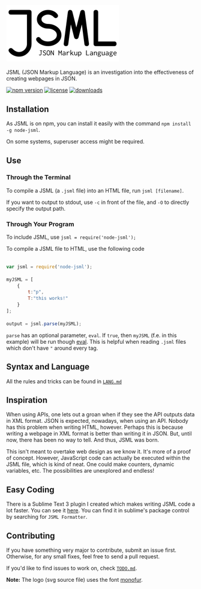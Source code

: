 ### ![JSML](/jsml.png)

JSML (JSON Markup Language) is an investigation into the effectiveness of creating webpages in JSON.

[![npm version](https://img.shields.io/npm/v/node-jsml.svg)](https://www.npmjs.com/package/node-jsml)
[![license](https://img.shields.io/npm/l/node-jsml.svg)](https://www.npmjs.com/package/node-jsml)
[![downloads](https://img.shields.io/npm/dm/node-jsml.svg)](https://www.npmjs.com/package/node-jsml)

## Installation

As JSML is on npm, you can install it easily with the command `npm install -g node-jsml`.

On some systems, superuser access might be required.

## Use

### Through the Terminal

To compile a JSML (a `.jsml` file) into an HTML file, run `jsml [filename]`.

If you want to output to stdout, use `-c` in front of the file, and `-O` to directly specify the output path.

### Through Your Program

To include JSML, use `jsml = require('node-jsml');`

To compile a JSML file to HTML, use the following code

```JavaScript

var jsml = require('node-jsml');

myJSML = [
	{
		t:"p",
		T:"this works!"
	}
];

output = jsml.parse(myJSML);
```

`parse` has an optional parameter, `eval`. If `true`, then `myJSML` (f.e. in this example) will be run though [eval](http://www.w3schools.com/jsref/jsref_eval.asp). This is helpful when reading `.jsml` files which don't have `"` around every tag.

## Syntax and Language

All the rules and tricks can be found in [`LANG.md`](doc/LANG.md)

## Inspiration

When using APIs, one lets out a groan when if they see the API outputs data in XML format. JSON is expected, nowadays, when using an API. Nobody has this problem when writing HTML, however. Perhaps this is because writing a webpage in XML format is better than writing it in JSON. But, until now, there has been no way to tell. And thus, JSML was born.

This isn't meant to overtake web design as we know it. It's more of a proof of concept. However, JavaScript code can actually be executed within the JSML file, which is kind of neat. One could make counters, dynamic variables, etc. The possibilities are unexplored and endless!

## Easy Coding

There is a Sublime Text 3 plugin I created which makes writing JSML code a lot faster. You can see it [here](https://github.com/mjkaufer/JSML-Formatter). You can find it in sublime's package control by searching for `JSML Formatter`.

## Contributing

If you have something very major to contribute, submit an issue first. Otherwise, for any small fixes, feel free to send a pull request.

If you'd like to find issues to work on, check [`TODO.md`](doc/TODO.md).

**Note:** The logo (svg source file) uses the font [monofur](http://www.dafont.com/monofur.font).
